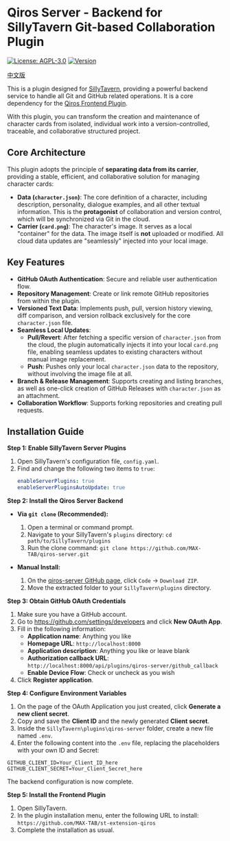 # Qiros Server - Backend for SillyTavern Git-based Collaboration Plugin

[![License: AGPL-3.0](https://img.shields.io/badge/License-AGPL_v3-red.svg)](https://www.gnu.org/licenses/agpl-3.0)
[![Version](https://img.shields.io/badge/version-1.0.0-blue.svg)](https://github.com/MAX-TAB/qiros-server)

[中文版](README.md)

This is a plugin designed for [SillyTavern](https://github.com/SillyTavern/SillyTavern), providing a powerful backend service to handle all Git and GitHub related operations. It is a core dependency for the [Qiros Frontend Plugin](https://github.com/MAX-TAB/st-extension-qiros).

With this plugin, you can transform the creation and maintenance of character cards from isolated, individual work into a version-controlled, traceable, and collaborative structured project.

## Core Architecture

This plugin adopts the principle of **separating data from its carrier**, providing a stable, efficient, and collaborative solution for managing character cards:

- **Data (`character.json`)**: The core definition of a character, including description, personality, dialogue examples, and all other textual information. This is the **protagonist** of collaboration and version control, which will be synchronized via Git in the cloud.
- **Carrier (`card.png`)**: The character's image. It serves as a local "container" for the data. The image itself is **not** uploaded or modified. All cloud data updates are "seamlessly" injected into your local image.

## Key Features

- **GitHub OAuth Authentication**: Secure and reliable user authentication flow.
- **Repository Management**: Create or link remote GitHub repositories from within the plugin.
- **Versioned Text Data**: Implements push, pull, version history viewing, diff comparison, and version rollback exclusively for the core `character.json` file.
- **Seamless Local Updates**:
  - **Pull/Revert**: After fetching a specific version of `character.json` from the cloud, the plugin automatically injects it into your local `card.png` file, enabling seamless updates to existing characters without manual image replacement.
  - **Push**: Pushes only your local `character.json` data to the repository, without involving the image file at all.
- **Branch & Release Management**: Supports creating and listing branches, as well as one-click creation of GitHub Releases with `character.json` as an attachment.
- **Collaboration Workflow**: Supports forking repositories and creating pull requests.

## Installation Guide

**Step 1: Enable SillyTavern Server Plugins**

1.  Open SillyTavern's configuration file, `config.yaml`.
2.  Find and change the following two items to `true`:
    ```yaml
    enableServerPlugins: true
    enableServerPluginsAutoUpdate: true
    ```

**Step 2: Install the Qiros Server Backend**

- **Via `git clone` (Recommended):**

  1.  Open a terminal or command prompt.
  2.  Navigate to your SillyTavern's `plugins` directory: `cd path/to/SillyTavern/plugins`
  3.  Run the clone command: `git clone https://github.com/MAX-TAB/qiros-server.git`

- **Manual Install:**
  1.  On the [qiros-server GitHub page](https://github.com/MAX-TAB/qiros-server), click `Code` -> `Download ZIP`.
  2.  Move the extracted folder to your `SillyTavern\plugins` directory.

**Step 3: Obtain GitHub OAuth Credentials**

1.  Make sure you have a GitHub account.
2.  Go to https://github.com/settings/developers and click **New OAuth App**.
3.  Fill in the following information:
    - **Application name**: Anything you like
    - **Homepage URL**: `http://localhost:8000`
    - **Application description**: Anything you like or leave blank
    - **Authorization callback URL**: `http://localhost:8000/api/plugins/qiros-server/github_callback`
    - **Enable Device Flow**: Check or uncheck as you wish
4.  Click **Register application**.

**Step 4: Configure Environment Variables**

1.  On the page of the OAuth Application you just created, click **Generate a new client secret**.
2.  Copy and save the **Client ID** and the newly generated **Client secret**.
3.  Inside the `SillyTavern\plugins\qiros-server` folder, create a new file named `.env`.
4.  Enter the following content into the `.env` file, replacing the placeholders with your own ID and Secret:

```env
GITHUB_CLIENT_ID=Your_Client_ID_here
GITHUB_CLIENT_SECRET=Your_Client_Secret_here
```

The backend configuration is now complete.

**Step 5: Install the Frontend Plugin**

1.  Open SillyTavern.
2.  In the plugin installation menu, enter the following URL to install:
    `https://github.com/MAX-TAB/st-extension-qiros`
3.  Complete the installation as usual.
